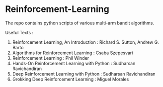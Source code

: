 # Reinforcement-Learning

The repo contains python scripts of various multi-arm bandit algorithms.

Useful Texts :
1. Reinforcement Learning, An Introduction : Richard S. Sutton, Andrew G. Barto
2. Algorithms for Reinforcement Learning : Csaba Szepesvari
3. Reinforcement Learning : Phil Winder
4. Hands-On Reinforcement Learning with Python : Sudharsan Ravichandiran
5. Deep Reinforcement Learning with Python : Sudharsan Ravichandiran
6. Grokking Deep Reinforcement Learning : Miguel Morales

